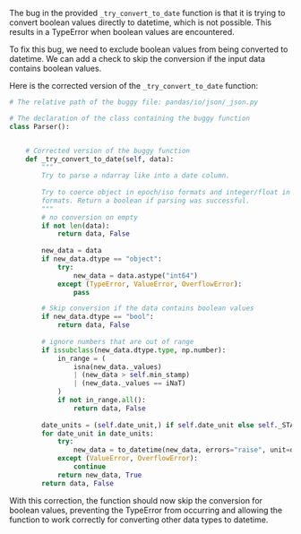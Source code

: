 The bug in the provided `_try_convert_to_date` function is that it is trying to convert boolean values directly to datetime, which is not possible. This results in a TypeError when boolean values are encountered.

To fix this bug, we need to exclude boolean values from being converted to datetime. We can add a check to skip the conversion if the input data contains boolean values. 

Here is the corrected version of the `_try_convert_to_date` function:
```python
# The relative path of the buggy file: pandas/io/json/_json.py

# The declaration of the class containing the buggy function
class Parser():


    # Corrected version of the buggy function
    def _try_convert_to_date(self, data):
        """
        Try to parse a ndarray like into a date column.
    
        Try to coerce object in epoch/iso formats and integer/float in epoch
        formats. Return a boolean if parsing was successful.
        """
        # no conversion on empty
        if not len(data):
            return data, False
    
        new_data = data
        if new_data.dtype == "object":
            try:
                new_data = data.astype("int64")
            except (TypeError, ValueError, OverflowError):
                pass

        # Skip conversion if the data contains boolean values
        if new_data.dtype == "bool":
            return data, False
    
        # ignore numbers that are out of range
        if issubclass(new_data.dtype.type, np.number):
            in_range = (
                isna(new_data._values)
                | (new_data > self.min_stamp)
                | (new_data._values == iNaT)
            )
            if not in_range.all():
                return data, False
    
        date_units = (self.date_unit,) if self.date_unit else self._STAMP_UNITS
        for date_unit in date_units:
            try:
                new_data = to_datetime(new_data, errors="raise", unit=date_unit)
            except (ValueError, OverflowError):
                continue
            return new_data, True
        return data, False
```

With this correction, the function should now skip the conversion for boolean values, preventing the TypeError from occurring and allowing the function to work correctly for converting other data types to datetime.